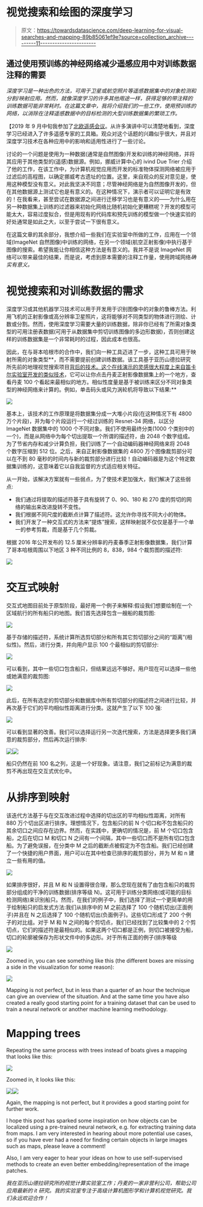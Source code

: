 # 视觉搜索和绘图的深度学习

> 原文：<https://towardsdatascience.com/deep-learning-for-visual-searches-and-mapping-89b85061ef9e?source=collection_archive---------11----------------------->

## 通过使用预训练的神经网络减少遥感应用中对训练数据注释的需要

*深度学习是一种出色的方法，可用于卫星或航空照片等遥感数据集中的对象检测和分割/映射应用。然而，就像深度学习的许多其他用途一样，获得足够的带注释的训练数据可能非常耗时。在这篇文章中，我将介绍我们的一些工作，使用预训练的网络，以消除在注释遥感数据中的目标检测的大型训练数据集的繁琐工作。*

【2019 年 9 月中旬我参加了[北欧遥感会议](https://aias.au.dk/events/aias-conference-nordic-remote-sensing-2019-norsc19/)。从许多演讲中可以清楚地看到，深度学习已经进入了许多遥感专家的工具箱。观众对这个话题的兴趣似乎很大，并且对深度学习技术在各种应用中的影响和适用性进行了一些讨论。

讨论的一个问题是使用为一种数据(通常是自然图像)开发和训练的神经网络，并将其应用于其他类型的(遥感)数据源。例如，挪威计算中心的 ivind Due Trier 介绍了他的工作，在该工作中，为计算机视觉应用而开发的标准物体探测网络被应用于过滤后的高程图，以确定挪威考古遗址的位置。这里，来自观众的反对意见是，使用这种模型没有意义。对此我坚决不同意；尽管神经网络是为自然图像开发的，但在其他数据源上测试它也是有意义的。在这种情况下，演示者可以证明它是有效的！在我看来，甚至尝试在数据源之间进行迁移学习也是有意义的——为什么用在另一种数据集上训练的过滤器来初始化网络比随机初始化更糟糕呢？开发的模型可能太大，容易过度拟合，但是用现有的代码库和预先训练的模型做一个快速实验的好处通常是如此之大，以至于尝试一下很有意义。

在这篇文章的其余部分，我想介绍一些我们在实验室中所做的工作，应用在一个领域(ImageNet 自然图像)中训练的网络，在另一个领域(航空正射影像)中执行基于图像的搜索。希望我能让你相信这种方法是有意义的。我并不是说 ImageNet 网络可以带来最佳的结果，而是说，考虑到原本需要的注释工作量，使用跨域网络*确实有意义。*

# 视觉搜索和对训练数据的需求

深度学习或其他机器学习技术可以用于开发用于识别图像中的对象的鲁棒方法。利用飞机的正射影像或高分辨率卫星照片，这将能够对不同类型的物体进行测绘、计数或分割。然而，使用深度学习需要大量的训练数据，除非你已经有了所需对象类型的可用注册表数据(可用于从数据集中剪切训练图像的多边形数据)，否则创建这样的训练数据集是一个非常耗时的过程，因此成本也很高。

因此，在与哥本哈根市的合作中，我们向一种工具迈进了一步，这种工具可用于映射所需的对象类型**，而不需要提前创建训练数据。该工具基于亚历山德拉研究所先前的地理视觉搜索项目[背后的技术。这个在线演示的灵感很大程度上来自笛卡尔实验室开发的](https://denmark3d.alexandra.dk/geosearch/)[类似技术](https://www.descarteslabs.com/search.html)，它可以让你点击丹麦正射影像数据集上的一个地方，查看丹麦 100 个看起来最相似的地方。相似性度量是基于被训练来区分不同对象类型的神经网络来计算的。例如，单击码头或风力涡轮机将导致以下结果:**

![](img/2a81ddf493346330ba33c9c95cc3f3ce.png)

基本上，该技术的工作原理是将数据集分成一大堆小片段(在这种情况下有 4800 万个片段)，并为每个片段运行一个经过训练的 Resnet-34 网络，以区分 ImageNet 数据集中的 1000 个不同对象。我们不使用最终分类(1000 个类别中的一个)，而是从网络中为每个切出提取一个所谓的描述符，由 2048 个数字组成。为了节省内存和减少计算负担，我们训练了一个自动编码器神经网络来将 2048 个数字压缩到 512 位。之后，来自正射影像数据集的 4800 万个图像裁剪部分可以在不到 80 毫秒的时间内与新的裁剪部分进行比较！自动编码器是为这个特定数据集训练的，这意味着它以自我监督的方式适应相关特征。

从一开始，该解决方案就有一些弱点，为了使技术更加强大，我们解决了这些弱点:

*   我们通过将提取的描述符基于具有旋转了 0、90、180 和 270 度的剪切的网络的输出来改进旋转不变性。
*   我们根据不同尺度的截断点计算了描述符。这允许你寻找不同大小的物体。
*   我们开发了一种交互式的方法来“提炼”搜索，这样映射就不仅仅是基于一个单一的参考剪裁，而是基于几个剪裁。

根据 2016 年公开发布的 12.5 厘米分辨率的丹麦春季正射影像数据集，我们计算了哥本哈根周围以下地区 3 种不同比例的 8，838，984 个裁剪图的描述符:

![](img/a7d9e7e5389a3168dfa27086402800a7.png)

# 交互式映射

交互式地图目前处于原型阶段，最好用一个例子来解释:假设我们想要绘制在一个区域航行的所有船只的地图。我们首先选择包含一艘船的裁剪图:

![](img/5e028dffeaa283f018c97a6073c91a99.png)

基于存储的描述符，系统计算所选剪切部分和所有其它剪切部分之间的“距离”(相似性)。然后，进行分类，并向用户显示 100 个最相似的剪切部分:

![](img/db99df991cd8999e33f4fbc318142c98.png)

可以看到，其中一些切口包含船只，但结果远远不够好。用户现在可以选择一些他或她满意的裁剪图:

![](img/f1d2786972a0aebf1627daff9fea3b1e.png)

此后，在所有选定的剪切部分和数据库中所有剪切部分的描述符之间进行比较，并再次基于它们的平均相似性距离进行分类。这就产生了以下 100 强:

![](img/cbe82f5a490aa4dd4504874e8a8c6883.png)

可以看到显著的改善。我们可以选择运行另一次迭代搜索，方法是选择更多我们满意的裁剪部分，然后再次运行排序:

![](img/504712c104b669c8218adfdb978fab06.png)![](img/b174b8068d17ea1150394fec759ba297.png)

船只仍然在前 100 名之列，这是一个好现象。请注意，我们之前标记为满意的裁剪不再出现在交互式优化中。

# 从排序到映射

该迭代方法基于与在交互改进过程中选择的切出区的平均相似性距离，对所有 880 万个切出区进行排序。理想情况下，包含船只的前 N 个切口和不包含船只的其余切口之间应存在边界。然而，在实践中，更确切的情况是，前 M 个切口包含船，之后在切口 M 和切口 N 之间有一个间隔，其中一些切口而不是所有切口包含船。为了避免误报，在分类中 M 之后的截断点被假定为不包含船。我们已经创建了一个快捷的用户界面，用户可以在其中检查已排序的裁剪部分，并为 M 和 n 建立一些有用的值。

![](img/3358ad918e3150bb1cc83737ed41c3be.png)

如果排序很好，并且 M 和 N 设置得很合理，那么您现在就有了由包含船只的裁剪部分组成的干净的训练数据(排序等级 <m and="" cut-outs="" that="" do="" not="" contain="" boats="" rank="">N)。这可用于训练分类网络(或可能的目标检测网络)来识别船只。然而，在我们的例子中，我们选择了测试一个更简单的用于绘制船只的启发式方法:我们从排序中的 M 之前选择了 100 个随机切出(正面例子)并且在 N 之后选择了 100 个随机切出(负面例子)。这些切口形成了 200 个例子的对比组。对于 M 和 N 之间的每个剪切点，我们已经找到了比较集中的 2 个剪切点，它们的描述符是最相似的。如果这两个切口都是正例，则切口被接受为船，切口的轮廓被保存为形状文件中的多边形。对于所有正面的例子(排序等级</m>

![](img/33befd0951db23f22099bf926d6b3919.png)

Zoomed in, you can see something like this (the different boxes are missing a side in the visualization for some reason):

![](img/bfc3617900fe1be42be30149867579f5.png)

Mapping is not perfect, but in less than a quarter of an hour the technique can give an overview of the situation. And at the same time you have also created a really good starting point for a training dataset that can be used to train a neural network or another machine learning methodology.

# Mapping trees

Repeating the same process with trees instead of boats gives a mapping that looks like this:

![](img/8bc6dd37aceea665a017d2e3e3f7efd4.png)

Zoomed in, it looks like this:

![](img/09a60095d8f23ea7d34dde291c604ce5.png)![](img/eb1d3ec6de98057efb9c16b5ba4a9683.png)

Again, the mapping is not perfect, but it provides a good starting point for further work.

I hope this post has sparked some inspiration on how objects can be localized using a pre-trained neural network, e.g. for extracting training data from maps. I am very interested in hearing about more potential use cases, so if you have ever had a need for finding certain objects in large images such as maps, please leave a comment!

Also, I am very eager to hear your ideas on how to use self-supervised methods to create an even better embedding/representation of the image patches.

*我在亚历山德拉研究所的视觉计算实验室工作；丹麦的一家非营利公司，帮助公司应用最新的 it 研究。我的实验室专注于高级计算机图形学和计算机视觉研究。我们永远欢迎合作！*